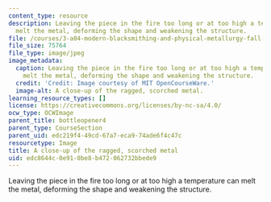 ```yaml
---
content_type: resource
description: Leaving the piece in the fire too long or at too high a temperature can
  melt the metal, deforming the shape and weakening the structure.
file: /courses/3-a04-modern-blacksmithing-and-physical-metallurgy-fall-2008/edc8644c0e910be8b472062732bbede9_082.jpg
file_size: 75764
file_type: image/jpeg
image_metadata:
  caption: Leaving the piece in the fire too long or at too high a temperature can
    melt the metal, deforming the shape and weakening the structure.
  credit: 'Credit: Image courtesy of MIT OpenCourseWare.'
  image-alt: A close-up of the ragged, scorched metal.
learning_resource_types: []
license: https://creativecommons.org/licenses/by-nc-sa/4.0/
ocw_type: OCWImage
parent_title: bottleopener4
parent_type: CourseSection
parent_uid: edc219f4-49cd-67a7-eca9-74ade6f4c47c
resourcetype: Image
title: A close-up of the ragged, scorched metal
uid: edc8644c-0e91-0be8-b472-062732bbede9
---
```

Leaving the piece in the fire too long or at too high a temperature can melt the metal, deforming the shape and weakening the structure.